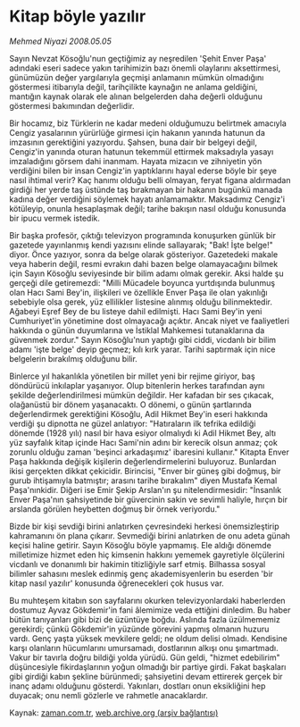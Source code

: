 # Kitap böyle yazılır

*Mehmed Niyazi 2008.05.05*

<tr><td class="metin" colspan="2" style="padding-top: 20px; padding-left: 5px; padding-right: 10px;">Sayın Nevzat Kösoğlu'nun geçtiğimiz ay neşredilen 'Şehit Enver Paşa' adındaki eseri sadece yakın tarihimizin bazı önemli olaylarını aksettirmesi, günümüzün değer yargılarıyla geçmişi anlamanın mümkün olmadığını göstermesi itibarıyla değil, tarihçilikte kaynağın ne anlama geldiğini, mantığın kaynak olarak ele alınan belgelerden daha değerli olduğunu göstermesi bakımından değerlidir.</td></tr><tr><td class="metin" colspan="2" style="padding-top: 20px; padding-left: 5px; padding-right: 10px;"><p> Bir hocamız, biz Türklerin ne kadar medeni olduğumuzu belirtmek amacıyla Cengiz yasalarının yürürlüğe girmesi için hakanın yanında hatunun da imzasının gerektiğini yazıyordu. Şahsen, buna dair bir belgeyi değil, Cengiz'in yanında oturan hatunun tekemmül ettirmek maksadıyla yasayı imzaladığını görsem dahi inanmam. Hayata mizacın ve zihniyetin yön verdiğini bilen bir insan Cengiz'in yaptıklarını hayal ederse böyle bir şeye nasıl ihtimal verir? Kaç hanımı olduğu belli olmayan, feryat figana aldırmadan girdiği her yerde taş üstünde taş bırakmayan bir hakanın bugünkü manada kadına değer verdiğini söylemek hayatı anlamamaktır. Maksadımız Cengiz'i kötüleyip, onunla hesaplaşmak değil; tarihe bakışın nasıl olduğu konusunda bir ipucu vermek istedik. 
<p> Bir başka profesör, çıktığı televizyon programında konuşurken günlük bir gazetede yayınlanmış kendi yazısını elinde sallayarak; "Bak! İşte belge!" diyor. Önce yazıyor, sonra da belge olarak gösteriyor. Gazetedeki makale veya haberin değil, resmi evrakın dahi bazen belge olamayacağını bilmek için Sayın Kösoğlu seviyesinde bir bilim adamı olmak gerekir. Aksi halde şu gerçeği dile getiremezdi: "Milli Mücadele boyunca yurtdışında bulunmuş olan Hacı Sami Bey'in, ilişkileri ve özellikle Enver Paşa ile olan yakınlığı sebebiyle olsa gerek, yüz ellilikler listesine alınmış olduğu bilinmektedir. Ağabeyi Eşref Bey de bu listeye dahil edilmişti. Hacı Sami Bey'in yeni Cumhuriyet'in yönetimine dost olmayacağı açıktır. Ancak niyet ve faaliyetleri hakkında o günün duyumlarına ve İstiklal Mahkemesi tutanaklarına da güvenmek zordur." Sayın Kösoğlu'nun yaptığı gibi ciddi, vicdanlı bir bilim adamı 'işte belge' deyip geçmez; kılı kırk yarar. Tarihi saptırmak için nice belgelerin bırakılmış olduğunu bilir.
<p> Binlerce yıl hakanlıkla yönetilen bir millet yeni bir rejime giriyor, baş döndürücü inkılaplar yaşanıyor. Olup bitenlerin herkes tarafından aynı şekilde değerlendirilmesi mümkün değildir. Her kafadan bir ses çıkacak, olağanüstü bir dönem yaşanacaktı. O dönemi, o günün şartlarında değerlendirmek gerektiğini Kösoğlu, Adil Hikmet Bey'in eseri hakkında verdiği şu dipnotta ne güzel anlatıyor: "Hatıraların ilk tefrika edildiği dönemde (1928 yılı) nasıl bir hava esiyor olmalıydı ki Adil Hikmet Bey, altı yüz sayfalık kitap içinde Hacı Sami'nin adını bir kerecik olsun anmaz; çok zorunlu olduğu zaman 'beşinci arkadaşımız' ibaresini kullanır." Kitapta Enver Paşa hakkında değişik kişilerin değerlendirmelerini buluyoruz. Bunlardan ikisi gerçekten dikkat çekicidir. Birincisi, "Enver bir güneş gibi doğmuş, bir gurub ihtişamıyla batmıştır; arasını tarihe bırakalım" diyen Mustafa Kemal Paşa'nınkidir. Diğeri ise Emir Şekip Arslan'ın şu nitelendirmesidir: "İnsanlık Enver Paşa'nın şahsiyetinde bir güvercinin sakin ve sevimli haliyle, hırçın bir arslanda görülen heybetten doğmuş bir örnek veriyordu."
<p> Bizde bir kişi sevdiği birini anlatırken çevresindeki herkesi önemsizleştirip kahramanını ön plana çıkarır. Sevmediği birini anlatırken de onu adeta günah keçisi haline getirir. Sayın Kösoğlu böyle yapmamış. Ele aldığı dönemde milletimize hizmet eden hiç kimsenin hakkını yememek gayretiyle ölçülerini vicdanlı ve donanımlı bir hakimin titizliğiyle sarf etmiş. Bilhassa sosyal bilimler sahasını meslek edinmiş genç akademisyenlerin bu eserden 'bir kitap nasıl yazılır' konusunda öğrenecekleri çok husus var.
<p> Bu muhteşem kitabın son sayfalarını okurken televizyonlardaki haberlerden dostumuz Ayvaz Gökdemir'in fani âlemimize veda ettiğini dinledim. Bu haber bütün tanıyanları gibi bizi de üzüntüye boğdu. Aslında fazla üzülmememiz gerekirdi; çünkü Gökdemir'in yüzünde görevini yapmış olmanın huzuru vardı. Genç yaşta yüksek mevkilere geldi; ne oldum delisi olmadı. Kendisine karşı olanların hücumlarını umursamadı, dostlarının alkışı onu şımartmadı. Vakur bir tavırla doğru bildiği yolda yürüdü. Gün geldi, "hizmet edebilirim" düşüncesiyle fikirdaşlarının yoğun olmadığı bir partiye girdi. Fakat başkaları gibi girdiği kabın şekline bürünmedi; şahsiyetini devam ettirerek gerçek bir inanç adamı olduğunu gösterdi. Yakınları, dostları onun eksikliğini hep duyacak; onu nemli gözlerle ve rahmetle anacaklardır.<br/></p></p></p></p></p></td></tr>

Kaynak: [zaman.com.tr](http://zaman.com.tr/yazar.do?yazino=685250), [web.archive.org (arşiv bağlantısı)](http://web.archive.org/web/20080608004702/http://www.zaman.com.tr:80/yazar.do?yazino=685250)

